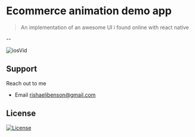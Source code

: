 

# Ecommerce animation demo app

> An implementation of an awesome UI i found online with react native

-- 

![iosVid](https://github.com/L0rdCr1s/RN-demo-ecommerce-animation-ui/blob/f192b7c876091e886c930bb8311c8c0ed6ffe754/ezgif.com-gif-maker.gif)

## Support

Reach out to me

- Email rishaelibenson@gmail.com

## License

[![License](http://img.shields.io/:license-mit-blue.svg?style=flat-square)](http://badges.mit-license.org)
